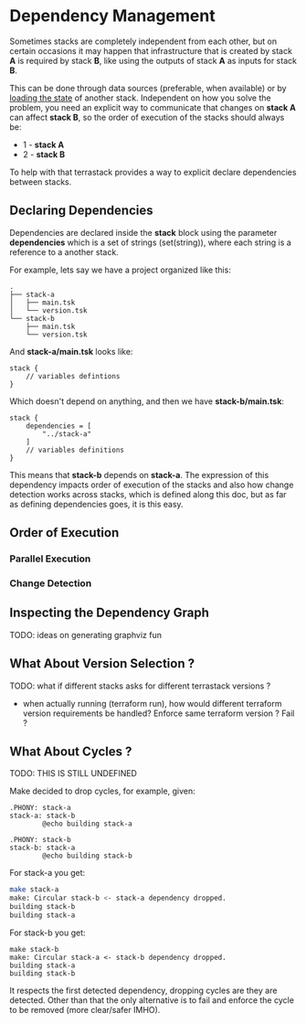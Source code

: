 # Dependency Management

Sometimes stacks are completely independent from each other, but on
certain occasions it may happen that infrastructure that is created
by stack **A** is required by stack **B**, like using the outputs
of stack **A** as inputs for stack **B**.

This can be done through data sources (preferable, when available) or
by [loading the state](https://www.terraform.io/docs/language/state/remote-state-data.html)
of another stack. Independent on how you solve the problem, you need
an explicit way to communicate that changes on **stack A** can affect
**stack B**, so the order of execution of the stacks should always be:

* 1 - **stack A**
* 2 - **stack B**

To help with that terrastack provides a way to explicit declare
dependencies between stacks.

## Declaring Dependencies

Dependencies are declared inside the **stack** block using the
parameter **dependencies** which is a set of strings (set(string)),
where each string is a reference to a another stack.

For example, lets say we have a project organized like this:

```
.
├── stack-a
│   ├── main.tsk
│   └── version.tsk
└── stack-b
    ├── main.tsk
    └── version.tsk
```

And **stack-a/main.tsk** looks like:

```
stack {
    // variables defintions
}
```

Which doesn't depend on anything,
and then we have **stack-b/main.tsk**:

```
stack {
    dependencies = [
        "../stack-a"
    ]
    // variables definitions
}
```

This means that **stack-b** depends on **stack-a**.
The expression of this dependency impacts order of
execution of the stacks and also how change detection
works across stacks, which is defined along this doc,
but as far as defining dependencies goes, it is this easy.


## Order of Execution

### Parallel Execution

### Change Detection


## Inspecting the Dependency Graph

TODO: ideas on generating graphviz fun


## What About Version Selection ?

TODO: what if different stacks asks for different terrastack versions ?
+ when actually running (terraform run), how would different terraform
version requirements be handled? Enforce same terraform version ? Fail ?

## What About Cycles ?

TODO: THIS IS STILL UNDEFINED

Make decided to drop cycles, for example, given:

```
.PHONY: stack-a
stack-a: stack-b
        @echo building stack-a

.PHONY: stack-b
stack-b: stack-a
        @echo building stack-b
```

For stack-a you get:

```sh
make stack-a
make: Circular stack-b <- stack-a dependency dropped.
building stack-b
building stack-a
```

For stack-b you get:

```
make stack-b
make: Circular stack-a <- stack-b dependency dropped.
building stack-a
building stack-b
```

It respects the first detected dependency, dropping cycles are they
are detected. Other than that the only alternative is to fail
and enforce the cycle to be removed (more clear/safer IMHO).
